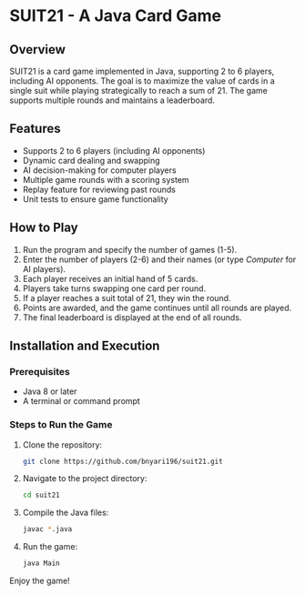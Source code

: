 # SUIT21 - A Java Card Game

## Overview

SUIT21 is a card game implemented in Java, supporting 2 to 6 players, including AI opponents. The goal is to maximize the value of cards in a single suit while playing strategically to reach a sum of 21. The game supports multiple rounds and maintains a leaderboard.

## Features

- Supports 2 to 6 players (including AI opponents)
- Dynamic card dealing and swapping
- AI decision-making for computer players
- Multiple game rounds with a scoring system
- Replay feature for reviewing past rounds
- Unit tests to ensure game functionality

## How to Play

1. Run the program and specify the number of games (1-5).
2. Enter the number of players (2-6) and their names (or type *Computer* for AI players).
3. Each player receives an initial hand of 5 cards.
4. Players take turns swapping one card per round.
5. If a player reaches a suit total of 21, they win the round.
6. Points are awarded, and the game continues until all rounds are played.
7. The final leaderboard is displayed at the end of all rounds.

## Installation and Execution

### Prerequisites

- Java 8 or later
- A terminal or command prompt

### Steps to Run the Game

1. Clone the repository:
    ```bash
    git clone https://github.com/bnyari196/suit21.git
    ```

2. Navigate to the project directory:
    ```bash
    cd suit21
    ```

3. Compile the Java files:
    ```bash
    javac *.java
    ```

4. Run the game:
    ```bash
    java Main
    ```

Enjoy the game!
